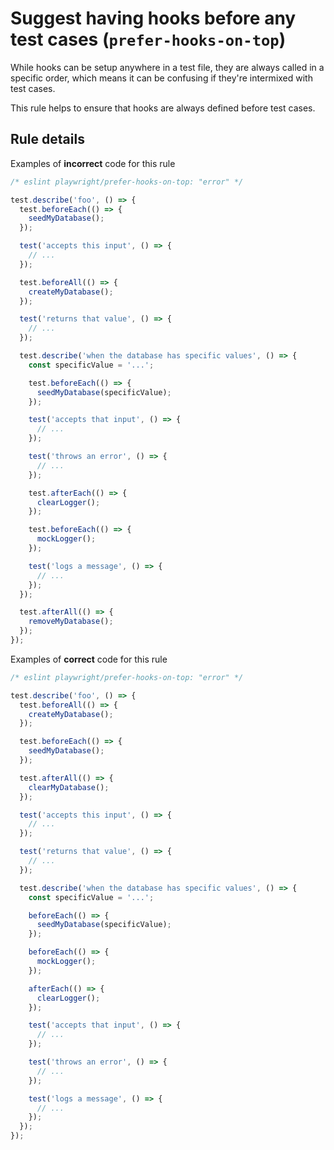 # Suggest having hooks before any test cases (`prefer-hooks-on-top`)

While hooks can be setup anywhere in a test file, they are always called in a
specific order, which means it can be confusing if they're intermixed with test
cases.

This rule helps to ensure that hooks are always defined before test cases.

## Rule details

Examples of **incorrect** code for this rule

```js
/* eslint playwright/prefer-hooks-on-top: "error" */

test.describe('foo', () => {
  test.beforeEach(() => {
    seedMyDatabase();
  });

  test('accepts this input', () => {
    // ...
  });

  test.beforeAll(() => {
    createMyDatabase();
  });

  test('returns that value', () => {
    // ...
  });

  test.describe('when the database has specific values', () => {
    const specificValue = '...';

    test.beforeEach(() => {
      seedMyDatabase(specificValue);
    });

    test('accepts that input', () => {
      // ...
    });

    test('throws an error', () => {
      // ...
    });

    test.afterEach(() => {
      clearLogger();
    });

    test.beforeEach(() => {
      mockLogger();
    });

    test('logs a message', () => {
      // ...
    });
  });

  test.afterAll(() => {
    removeMyDatabase();
  });
});
```

Examples of **correct** code for this rule

```js
/* eslint playwright/prefer-hooks-on-top: "error" */

test.describe('foo', () => {
  test.beforeAll(() => {
    createMyDatabase();
  });

  test.beforeEach(() => {
    seedMyDatabase();
  });

  test.afterAll(() => {
    clearMyDatabase();
  });

  test('accepts this input', () => {
    // ...
  });

  test('returns that value', () => {
    // ...
  });

  test.describe('when the database has specific values', () => {
    const specificValue = '...';

    beforeEach(() => {
      seedMyDatabase(specificValue);
    });

    beforeEach(() => {
      mockLogger();
    });

    afterEach(() => {
      clearLogger();
    });

    test('accepts that input', () => {
      // ...
    });

    test('throws an error', () => {
      // ...
    });

    test('logs a message', () => {
      // ...
    });
  });
});
```
